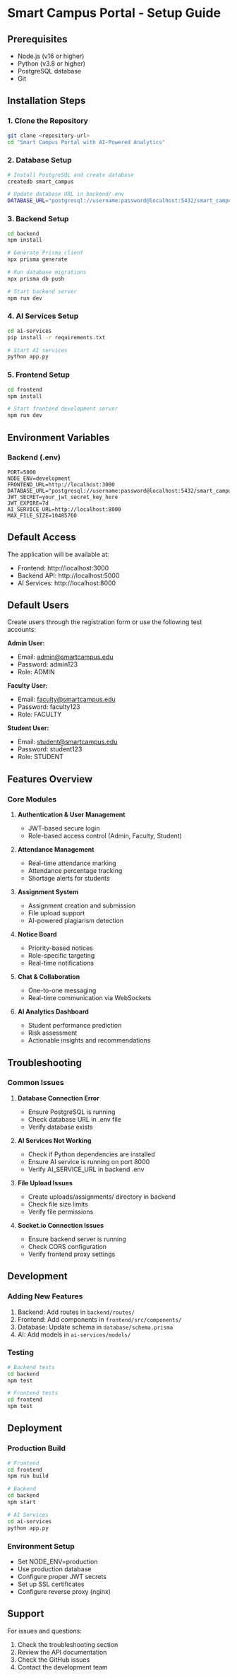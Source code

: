 # Smart Campus Portal - Setup Guide

## Prerequisites

- Node.js (v16 or higher)
- Python (v3.8 or higher)
- PostgreSQL database
- Git

## Installation Steps

### 1. Clone the Repository
```bash
git clone <repository-url>
cd "Smart Campus Portal with AI-Powered Analytics"
```

### 2. Database Setup
```bash
# Install PostgreSQL and create database
createdb smart_campus

# Update database URL in backend/.env
DATABASE_URL="postgresql://username:password@localhost:5432/smart_campus"
```

### 3. Backend Setup
```bash
cd backend
npm install

# Generate Prisma client
npx prisma generate

# Run database migrations
npx prisma db push

# Start backend server
npm run dev
```

### 4. AI Services Setup
```bash
cd ai-services
pip install -r requirements.txt

# Start AI services
python app.py
```

### 5. Frontend Setup
```bash
cd frontend
npm install

# Start frontend development server
npm run dev
```

## Environment Variables

### Backend (.env)
```
PORT=5000
NODE_ENV=development
FRONTEND_URL=http://localhost:3000
DATABASE_URL="postgresql://username:password@localhost:5432/smart_campus"
JWT_SECRET=your_jwt_secret_key_here
JWT_EXPIRE=7d
AI_SERVICE_URL=http://localhost:8000
MAX_FILE_SIZE=10485760
```

## Default Access

The application will be available at:
- Frontend: http://localhost:3000
- Backend API: http://localhost:5000
- AI Services: http://localhost:8000

## Default Users

Create users through the registration form or use the following test accounts:

**Admin User:**
- Email: admin@smartcampus.edu
- Password: admin123
- Role: ADMIN

**Faculty User:**
- Email: faculty@smartcampus.edu
- Password: faculty123
- Role: FACULTY

**Student User:**
- Email: student@smartcampus.edu
- Password: student123
- Role: STUDENT

## Features Overview

### Core Modules
1. **Authentication & User Management**
   - JWT-based secure login
   - Role-based access control (Admin, Faculty, Student)

2. **Attendance Management**
   - Real-time attendance marking
   - Attendance percentage tracking
   - Shortage alerts for students

3. **Assignment System**
   - Assignment creation and submission
   - File upload support
   - AI-powered plagiarism detection

4. **Notice Board**
   - Priority-based notices
   - Role-specific targeting
   - Real-time notifications

5. **Chat & Collaboration**
   - One-to-one messaging
   - Real-time communication via WebSockets

6. **AI Analytics Dashboard**
   - Student performance prediction
   - Risk assessment
   - Actionable insights and recommendations

## Troubleshooting

### Common Issues

1. **Database Connection Error**
   - Ensure PostgreSQL is running
   - Check database URL in .env file
   - Verify database exists

2. **AI Services Not Working**
   - Check if Python dependencies are installed
   - Ensure AI service is running on port 8000
   - Verify AI_SERVICE_URL in backend .env

3. **File Upload Issues**
   - Create uploads/assignments/ directory in backend
   - Check file size limits
   - Verify file permissions

4. **Socket.io Connection Issues**
   - Ensure backend server is running
   - Check CORS configuration
   - Verify frontend proxy settings

## Development

### Adding New Features
1. Backend: Add routes in `backend/routes/`
2. Frontend: Add components in `frontend/src/components/`
3. Database: Update schema in `database/schema.prisma`
4. AI: Add models in `ai-services/models/`

### Testing
```bash
# Backend tests
cd backend
npm test

# Frontend tests
cd frontend
npm test
```

## Deployment

### Production Build
```bash
# Frontend
cd frontend
npm run build

# Backend
cd backend
npm start

# AI Services
cd ai-services
python app.py
```

### Environment Setup
- Set NODE_ENV=production
- Use production database
- Configure proper JWT secrets
- Set up SSL certificates
- Configure reverse proxy (nginx)

## Support

For issues and questions:
1. Check the troubleshooting section
2. Review the API documentation
3. Check the GitHub issues
4. Contact the development team